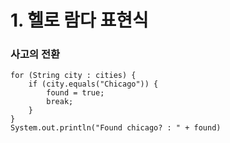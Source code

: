 # 1. 헬로 람다 표현식

### 사고의 전환

```
for (String city : cities) {
    if (city.equals("Chicago")) {
        found = true;
        break;
    }
}
System.out.println("Found chicago? : " + found)
```













